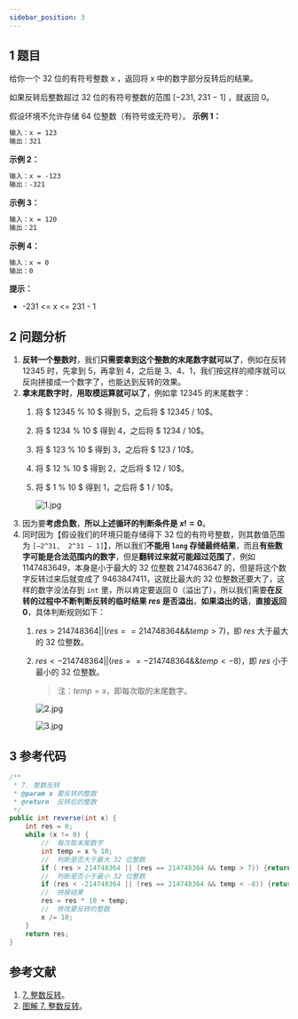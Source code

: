 ```yaml
---
sidebar_position: 3
---
```


## 1 题目

给你一个 32 位的有符号整数 x ，返回将 x 中的数字部分反转后的结果。

如果反转后整数超过 32 位的有符号整数的范围 [−231,  231 − 1] ，就返回 0。

假设环境不允许存储 64 位整数（有符号或无符号）。
**示例 1：**

```txt
输入：x = 123
输出：321
```

**示例 2：**

```txt
输入：x = -123
输出：-321
```

**示例 3：**

```txt
输入：x = 120
输出：21
```

**示例 4：**

```txt
输入：x = 0
输出：0
```

**提示：**

* -231 <= x <= 231 - 1

## 2 问题分析

1. **反转一个整数时**，我们**只需要拿到这个整数的末尾数字就可以了**，例如在反转 12345 时，先拿到 5，再拿到 4，之后是 3、4、1，我们按这样的顺序就可以反向拼接成一个数字了，也能达到反转的效果。
2. **拿末尾数字时**，**用取模运算就可以了**，例如拿 12345 的末尾数字：
   1. 将 $ 12345 \% 10 $ 得到 5，之后将 $ 12345 / 10$。
   2. 将 $ 1234 \% 10 $ 得到 4，之后将 $ 1234 / 10$。
   3. 将 $ 123 \% 10 $ 得到 3，之后将 $ 123 / 10$。
   4. 将 $ 12 \% 10 $ 得到 2，之后将 $ 12 / 10$。
   5. 将 $ 1 \% 10 $ 得到 1，之后将 $ 1 / 10$。
      
      ![1.jpg](https://notebook.grayson.top/media/202201/2022-01-15_1643490.28884188943836187.png)
3. 因为要**考虑负数**，**所以上述循环的判断条件是 $x != 0$**。
4. 同时因为【假设我们的环境只能存储得下 32 位的有符号整数，则其数值范围为 `[−2^31,  2^31 − 1]`】，所以我们**不能用 `long` 存储最终结果**，而且**有些数字可能是合法范围内的数字**，但是**翻转过来就可能超过范围了**，例如 1147483649，本身是小于最大的 32 位整数 2147483647 的，但是将这个数字反转过来后就变成了 9463847411，这就比最大的 32 位整数还要大了，这样的数字没法存到 `int` 里，所以肯定要返回 0（溢出了），所以我们需要**在反转的过程中不断判断反转的临时结果 $res$ 是否溢出**，**如果溢出的话**，**直接返回 0**，具体判断规则如下：
   1. $res > 214748364 || (res == 214748364 \&\& temp > 7)$，即 $res$ 大于最大的 32 位整数。
   2. $res < -214748364 || (res == -214748364 \&\& temp < -8)$，即 $res$ 小于最小的 32 位整数。
      
      > 注：$temp = x % 10$，即每次取的末尾数字。
      
      ![2.jpg](https://notebook.grayson.top/media/202201/2022-01-15_1650070.6591399192263269.png)
      
      ![3.jpg](https://notebook.grayson.top/media/202201/2022-01-15_1650170.16949562176053135.png)

## 3 参考代码

```java
/**
 * 7. 整数反转
 * @param x 要反转的整数
 * @return  反转后的整数
 */
public int reverse(int x) {
    int res = 0;
    while (x != 0) {
        //  每次取末尾数字
        int temp = x % 10;
        //  判断是否大于最大 32 位整数
        if ( res > 214748364 || (res == 214748364 && temp > 7)) {return 0;}
        //  判断是否小于最小 32 位整数
        if (res < -214748364 || (res == 214748364 && temp < -8)) {return 0;}
        //  拼接结果
        res = res * 10 + temp;
        //  修改要反转的整数
        x /= 10;
    }
    return res;
}
```

## 参考文献

1. [7. 整数反转](https://leetcode-cn.com/problems/reverse-integer)。
2. [图解 7. 整数反转](https://leetcode-cn.com/problems/reverse-integer/solution/tu-jie-7-zheng-shu-fan-zhuan-by-wang_ni_ma)。



